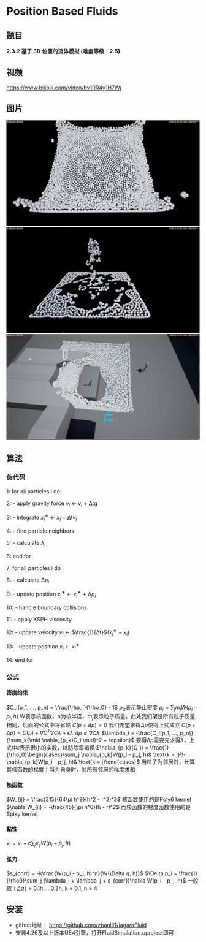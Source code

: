 # Position Based Fluids

## 题目
**2.3.2  基于 3D 位置的流体模拟 (难度等级：2.5)**

## 视频
https://www.bilibili.com/video/bv1RR4y1H7Wj

## 图片
![](./Images/WaterDrop.png)
![](./Images/WaterFall.png)
![](./Images/SDF_Collision.png)

## 算法
### 伪代码
1: for all particles i do

2:	- apply gravity force $v_i$ ← $v_i$ + ∆tg

3:	- integrate $x^∗_i$ ← $x_i$ + ∆t$v_i$

4:	- find particle neighbors

5:	- calculate $λ_i$

6: end for

7: for all particles i do

8:	  - calculate $∆p_i$

9:	  - update position $x^∗_i$ ← $x^∗_i$ + $∆p_i$

10:	- handle boundary collisions

11:	- apply XSPH viscosity

12:	- update velocity $v_i$ ← $\frac{1}{∆t}$($x^∗_i$ − $x_i$)

13:	- update position $x_i$ ← $x^∗_i$

14: end for



### 公式
#### 密度约束
$C_i(p_1, ..., p_n) = \frac{\rho_i}{\rho_0} - 1$
$\rho_0$表示静止密度
$\rho_i = \sum_jm_jW(p_i - p_j, h)$
W表示核函数，h为核半径，$m_j$表示粒子质量，此处我们架设所有粒子质量相同，后面的公式中将省略
$C(p + \Delta{p}) = 0$
我们希望求得$\Delta p$使得上式成立
$C(p + \Delta{p}) \approx C(p) + \nabla{C^T}\nabla C\lambda + \epsilon\lambda$
$\Delta{p} \approx \nabla{C}\lambda$
$\lambda_i = -\frac{C_i(p_1, ..., p_n)}{\sum_k{\mid \nabla_{p_k}C_i \mid}^2 + \epsilon}$
要得$\Delta p$需要先求得$\lambda$，上式中$\epsilon$表示很小的实数，以防除零错误
$\nabla_{p_k}{C_i} = \frac{1}{\rho_0}\begin{cases}\sum_j \nabla_{p_k}W(p_i - p_j, h)& \text{k = j}\\-\nabla_{p_k}W(p_i - p_j, h)& \text{k = j}\end{cases}$
当粒子为邻居时，计算其核函数的梯度；当为自身时，对所有邻居的梯度求和

#### 核函数
$W_{ij} = \frac{315}{64\pi h^9}(h^2 - r^2)^3$
核函数使用的是Poly6 kernel
$\nabla W_{ij} = -\frac{45}{\pi h^6}(h - r)^2$
而核函数的梯度函数使用的是Spiky kernel

#### 黏性
$v_i = v_i + c\sum_j v_{ij}W(p_i - p_j, h)$

#### 张力
$s_{corr} = -k\frac{W(p_i - p_j, h)^n}{W(\Delta q, h)}$
$\Delta p_i = \frac{1}{\rho0}\sum_j (\lambda_i + \lambda_j + s_{corr})\nabla W(p_i - p_j, h)$
一般取$\mid\Delta q\mid$ = 0.1h ... 0.3h, k = 0.1, n = 4

## 安装
- github地址：
https://github.com/zhanll/NiagaraFluid
- 安装4.26及以上版本UE4引擎，打开FluidSimulation.uproject即可